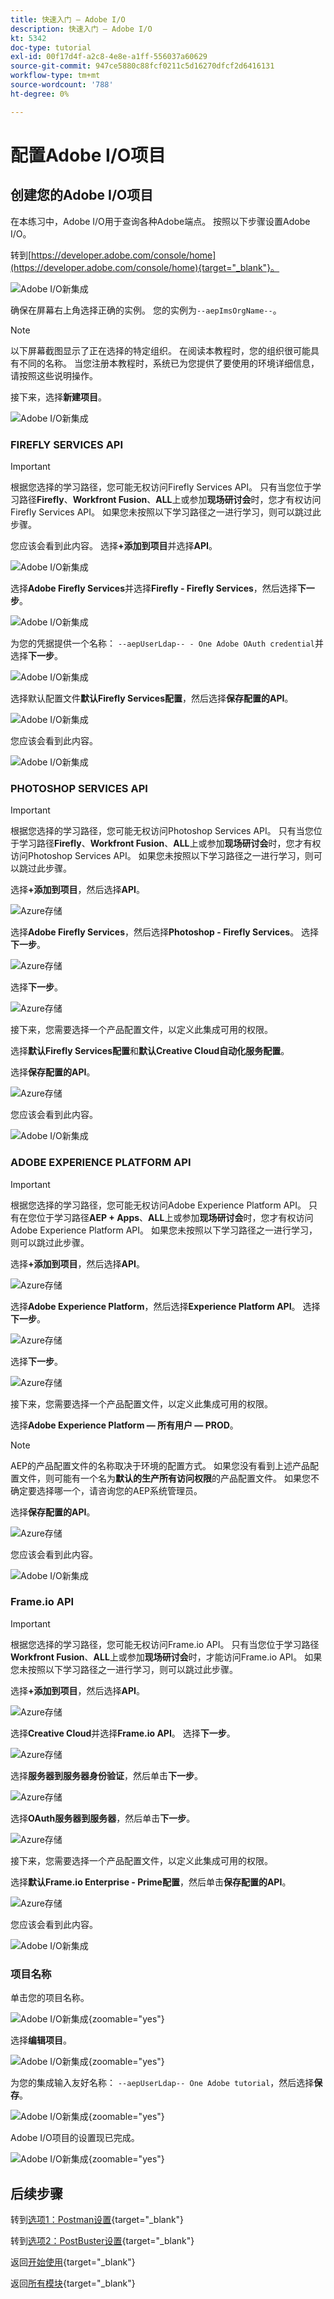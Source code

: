 ```yaml
---
title: 快速入门 — Adobe I/O
description: 快速入门 — Adobe I/O
kt: 5342
doc-type: tutorial
exl-id: 00f17d4f-a2c8-4e8e-a1ff-556037a60629
source-git-commit: 947ce5880c88fcf0211c5d16270dfcf2d6416131
workflow-type: tm+mt
source-wordcount: '788'
ht-degree: 0%

---
```


# 配置Adobe I/O项目

## 创建您的Adobe I/O项目

在本练习中，Adobe I/O用于查询各种Adobe端点。 按照以下步骤设置Adobe I/O。

转到[https://developer.adobe.com/console/home](https://developer.adobe.com/console/home){target="_blank"}。

![Adobe I/O新集成](./images/iohome.png)

确保在屏幕右上角选择正确的实例。 您的实例为`--aepImsOrgName--`。

>[!NOTE]
>
> 以下屏幕截图显示了正在选择的特定组织。 在阅读本教程时，您的组织很可能具有不同的名称。 当您注册本教程时，系统已为您提供了要使用的环境详细信息，请按照这些说明操作。

接下来，选择&#x200B;**新建项目**。

![Adobe I/O新集成](./images/iocomp.png)

### FIREFLY SERVICES API

>[!IMPORTANT]
>
>根据您选择的学习路径，您可能无权访问Firefly Services API。 只有当您位于学习路径&#x200B;**Firefly**、**Workfront Fusion**、**ALL**&#x200B;上或参加&#x200B;**现场研讨会**&#x200B;时，您才有权访问Firefly Services API。 如果您未按照以下学习路径之一进行学习，则可以跳过此步骤。

您应该会看到此内容。 选择&#x200B;**+添加到项目**&#x200B;并选择&#x200B;**API**。

![Adobe I/O新集成](./images/adobe_io_access_api.png)

选择&#x200B;**Adobe Firefly Services**&#x200B;并选择&#x200B;**Firefly - Firefly Services**，然后选择&#x200B;**下一步**。

![Adobe I/O新集成](./images/api3.png)

为您的凭据提供一个名称： `--aepUserLdap-- - One Adobe OAuth credential`并选择&#x200B;**下一步**。

![Adobe I/O新集成](./images/api4.png)

选择默认配置文件&#x200B;**默认Firefly Services配置**，然后选择&#x200B;**保存配置的API**。

![Adobe I/O新集成](./images/api9.png)

您应该会看到此内容。

![Adobe I/O新集成](./images/api10.png)

### PHOTOSHOP SERVICES API

>[!IMPORTANT]
>
>根据您选择的学习路径，您可能无权访问Photoshop Services API。 只有当您位于学习路径&#x200B;**Firefly**、**Workfront Fusion**、**ALL**&#x200B;上或参加&#x200B;**现场研讨会**&#x200B;时，您才有权访问Photoshop Services API。 如果您未按照以下学习路径之一进行学习，则可以跳过此步骤。
>
>选择&#x200B;**+添加到项目**，然后选择&#x200B;**API**。

![Azure存储](./images/ps2.png)

选择&#x200B;**Adobe Firefly Services**，然后选择&#x200B;**Photoshop - Firefly Services**。 选择&#x200B;**下一步**。

![Azure存储](./images/ps3.png)

选择&#x200B;**下一步**。

![Azure存储](./images/ps4.png)

接下来，您需要选择一个产品配置文件，以定义此集成可用的权限。

选择&#x200B;**默认Firefly Services配置**&#x200B;和&#x200B;**默认Creative Cloud自动化服务配置**。

选择&#x200B;**保存配置的API**。

![Azure存储](./images/ps5.png)

您应该会看到此内容。

![Adobe I/O新集成](./images/ps7.png)

### ADOBE EXPERIENCE PLATFORM API

>[!IMPORTANT]
>
>根据您选择的学习路径，您可能无权访问Adobe Experience Platform API。 只有在您位于学习路径&#x200B;**AEP + Apps**、**ALL**&#x200B;上或参加&#x200B;**现场研讨会**&#x200B;时，您才有权访问Adobe Experience Platform API。 如果您未按照以下学习路径之一进行学习，则可以跳过此步骤。

选择&#x200B;**+添加到项目**，然后选择&#x200B;**API**。

![Azure存储](./images/aep1.png)

选择&#x200B;**Adobe Experience Platform**，然后选择&#x200B;**Experience Platform API**。 选择&#x200B;**下一步**。

![Azure存储](./images/aep2.png)

选择&#x200B;**下一步**。

![Azure存储](./images/aep3.png)

接下来，您需要选择一个产品配置文件，以定义此集成可用的权限。

选择&#x200B;**Adobe Experience Platform — 所有用户 — PROD**。

>[!NOTE]
>
>AEP的产品配置文件的名称取决于环境的配置方式。 如果您没有看到上述产品配置文件，则可能有一个名为&#x200B;**默认的生产所有访问权限**&#x200B;的产品配置文件。 如果您不确定要选择哪一个，请咨询您的AEP系统管理员。

选择&#x200B;**保存配置的API**。

![Azure存储](./images/aep4.png)

您应该会看到此内容。

![Adobe I/O新集成](./images/aep5.png)

### Frame.io API

>[!IMPORTANT]
>
>根据您选择的学习路径，您可能无权访问Frame.io API。 只有当您位于学习路径&#x200B;**Workfront Fusion**、**ALL**&#x200B;上或参加&#x200B;**现场研讨会**&#x200B;时，才能访问Frame.io API。 如果您未按照以下学习路径之一进行学习，则可以跳过此步骤。

选择&#x200B;**+添加到项目**，然后选择&#x200B;**API**。

![Azure存储](./images/fiops2.png)

选择&#x200B;**Creative Cloud**&#x200B;并选择&#x200B;**Frame.io API**。 选择&#x200B;**下一步**。

![Azure存储](./images/fiops3.png)

选择&#x200B;**服务器到服务器身份验证**，然后单击&#x200B;**下一步**。

![Azure存储](./images/fiops4.png)

选择&#x200B;**OAuth服务器到服务器**，然后单击&#x200B;**下一步**。

![Azure存储](./images/fiops5.png)

接下来，您需要选择一个产品配置文件，以定义此集成可用的权限。

选择&#x200B;**默认Frame.io Enterprise - Prime配置**，然后单击&#x200B;**保存配置的API**。

![Azure存储](./images/fiops6.png)

您应该会看到此内容。

![Adobe I/O新集成](./images/fiops7.png)

### 项目名称

单击您的项目名称。

![Adobe I/O新集成](./images/api13.png){zoomable="yes"}

选择&#x200B;**编辑项目**。

![Adobe I/O新集成](./images/api14.png){zoomable="yes"}

为您的集成输入友好名称： `--aepUserLdap-- One Adobe tutorial`，然后选择&#x200B;**保存**。

![Adobe I/O新集成](./images/api15.png){zoomable="yes"}

Adobe I/O项目的设置现已完成。

![Adobe I/O新集成](./images/api16.png){zoomable="yes"}

## 后续步骤

转到[选项1：Postman设置](./ex7.md){target="_blank"}

转到[选项2：PostBuster设置](./ex8.md){target="_blank"}

返回[开始使用](./getting-started.md){target="_blank"}

返回[所有模块](./../../../overview.md){target="_blank"}
